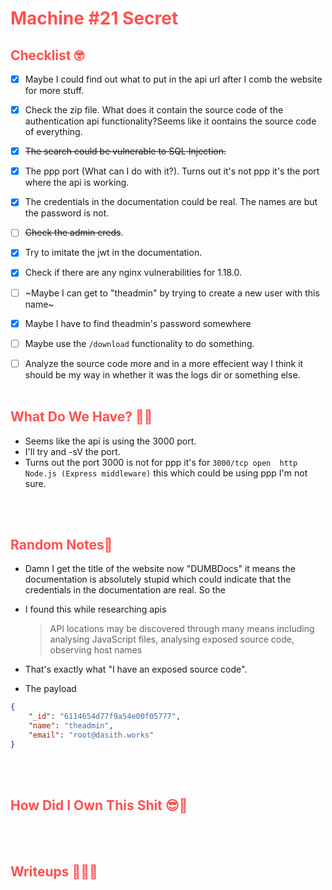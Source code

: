 # <span style="color:#FF5050">Machine #21 Secret</span>  


## <span style="color:#FF5050">Checklist 🤓   

- [x] Maybe I could find out what to put in the api url after I comb the website for more stuff.
- [x] Check the zip file. What does it contain the source code of the authentication api functionality?Seems like it oontains the source code of everything.
- [x] ~~The search could be vulnerable to SQL Injection.~~
- [x] The ppp port (What can I do with it?). Turns out it's not ppp it's the port where the api is working.
- [x] The credentials in the documentation could be real. The names are but the password is not.
- [ ] ~~Check the admin creds~~.
- [x] Try to imitate the jwt in the documentation.
- [x] Check if there are any nginx vulnerabilities for 1.18.0.
- [ ] ~Maybe I can get to "theadmin" by trying to create a new user with this name~
- [x] Maybe I have to find theadmin's password somewhere
- [ ] Maybe use the `/download` functionality to do something.
- [ ] Analyze the source code more and in a more effecient way I think it should be my way in whether it was the logs dir or something else.
<br/><br/>


## <span style="color:#FF5050">What Do We Have? 🤔🤔 

* Seems like the api is using the 3000 port.
* I'll try and -sV the port.
* Turns out the port 3000 is not for ppp it's for `3000/tcp open  http    Node.js (Express middleware)` this which could be using ppp I'm not sure.

<br/><br/>


## <span style="color:#FF5050">Random Notes👀  
* Damn I get the title of the website now "DUMBDocs" it means the documentation is absolutely stupid which could indicate that the credentials in the documentation are real. So the 

* I found this while researching apis  
  <blockquote>
  API locations may be discovered through many means including analysing JavaScript files, analysing exposed source code, observing host names
  </blockquote>
* That's exactly what "I have an exposed source code".
* The payload  
```json
{
    "_id": "6114654d77f9a54e00f05777",
    "name": "theadmin",
    "email": "root@dasith.works"
}
```

<br/><br/>

## <span style="color:#FF5050">How Did I Own This Shit 😎🥳 


<br/><br/>

## <span style="color:#FF5050">Writeups ✍🏽📓   


<br/><br/> 
